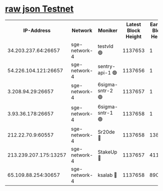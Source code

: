 
[raw json Testnet](https://rpc-check.sget.stavr.tech/sget/rpc-sget-result.json)
=


<table><tr><th>IP-Address</th><th>Network</th><th>Moniker</th><th>Latest Block Height</th><th>Earliest Block Height</th><th>Catching Up</th><th>Tx Index</th><th>Voting Power</th><th>Scan Time</th></tr><tr><td>34.203.237.64:26657</td><td>sge-network-4</td><td>testvld 🟢</td><td>1137653</td><td>1</td><td>False</td><td>on</td><td>0</td><td>2024-01-17T02:03:41.080732167UTC</td></tr><tr><td>54.226.104.121:26657</td><td>sge-network-4</td><td>sentry-api-1 🟢</td><td>1137656</td><td>1</td><td>False</td><td>on</td><td>0</td><td>2024-01-17T02:03:56.670624997UTC</td></tr><tr><td>3.208.94.29:26657</td><td>sge-network-4</td><td>6sigma-sntr-2 🟢</td><td>1137657</td><td>1</td><td>False</td><td>on</td><td>0</td><td>2024-01-17T02:04:06.050611380UTC</td></tr><tr><td>3.93.36.178:26657</td><td>sge-network-4</td><td>6sigma-sntr-1 🟢</td><td>1137658</td><td>1</td><td>False</td><td>on</td><td>0</td><td>2024-01-17T02:04:08.833153481UTC</td></tr><tr><td>212.22.70.9:60557</td><td>sge-network-4</td><td>Sr20de 🔴</td><td>1137658</td><td>138001</td><td>False</td><td>on</td><td>104</td><td>2024-01-17T02:04:11.819022947UTC</td></tr><tr><td>213.239.207.175:13257</td><td>sge-network-4</td><td>StakeUp 🔴</td><td>1137657</td><td>411001</td><td>False</td><td>off</td><td>100</td><td>2024-01-17T02:04:05.134355211UTC</td></tr><tr><td>65.109.88.254:30657</td><td>sge-network-4</td><td>ksalab 🔴</td><td>1137658</td><td>890001</td><td>False</td><td>off</td><td>1148</td><td>2024-01-17T02:04:09.267437171UTC</td></tr></table>
